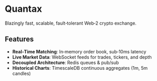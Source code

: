 # Quantax

Blazingly fast, scalable, fault‑tolerant Web‑2 crypto exchange.

## Features

* **Real‑Time Matching**: In‑memory order book, sub‑10ms latency
* **Live Market Data**: WebSocket feeds for trades, tickers, and depth
* **Decoupled Architecture**: Redis queues & pub/sub
* **Historical Charts**: TimescaleDB continuous aggregates (1m, 5m candles)

